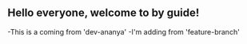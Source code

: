 ## Hello everyone, welcome to by guide!


-This is a coming from 'dev-ananya'
-I'm adding from 'feature-branch'